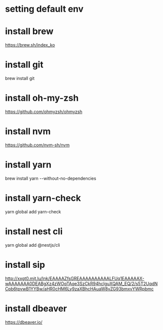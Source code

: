 # setting default env


# install brew
https://brew.sh/index_ko

# install git
brew install git

# install oh-my-zsh
https://github.com/ohmyzsh/ohmyzsh

# install nvm
https://github.com/nvm-sh/nvm

# install yarn
brew install yarn --without-no-dependencies

# install yarn-check
yarn global add yarn-check

# install nest cli
yarn global add @nestjs/cli

# install sip
http://xxgt0.mjt.lu/lnk/EAAAAZfsGREAAAAAAAAAALFUq1EAAAAAX-wAAAAAAA0DEABgXz4zWOqTAqe3SzCkR94hclguXQAM_EQ/2/s5T2UqdNCpb6tpvwB1YYBw/aHR0cHM6Ly9zaXBhcHAuaW8vZG93bmxvYWRpbmc

# install dbeaver
https://dbeaver.io/

